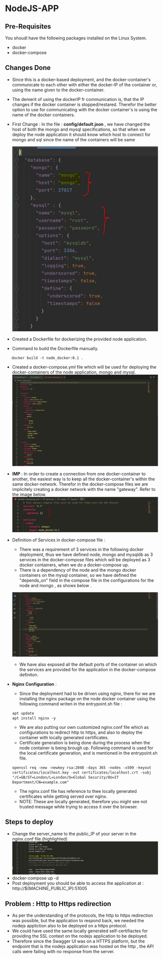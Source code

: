 # NodeJS-APP

## Pre-Requisites

You shoudl have the following packages installed on the Linux System.

* docker
* docker-compose

## Changes Done 

* Since this is a docker-based deployment, and the docker-container's communicate to each other with either the docker-IP of the container or, using the name given to the docker-container.
* The demerit of using the dockerIP fr communication is, that the IP changes if the docker container is stopped/restared. Therefor the better option to use for communicating with the docker container's is using the name of the docker containers.
* First Change : In the file : **config/default.json** , we have changed the host of both the mongo and mysql specifications, so that when we deploy the node application it should know which host to connect for mongo and sql since the name of the containers will be same

  ![Alt text](./images/config_changes.JPG?raw=true "Title")

* Created a  Dockerfile for dockerizing the provided node application.
* Command to build the Dockerfile manually.
```
   docker build -t node_docker:0.1 .
```
* Created a docker-compose.yml file which will be used for deploying the docker-containers of the node application, mongo and mysql.
  ![Alt text](./images/docker-compose.JPG?raw=true "Title")
  
* **IMP** : In order to create a connection from one docker-container to another, the easiest way is to keep all the docker-container's within the same docker-network. Therefor in the docker-compose files we are implicitely creating a docker network with the name "gateway". Refer to the image below.
  ![Alt text](./images/docker-network.JPG?raw=true "Title")
  
* Definition of Services in docker-compose file : 
  * There was a requirement of 3 services in the following docker deployment, thus we have defined node, mongo and mysqldb as 3 services in the docker-compose files which will be deployed as 3 docker containers, when we do a docker-compose up.
  * There is a dependency of the node and the mongo docker containers on the mysql container, so we have defined the "depends_on" field in the compose file in the configurations for the node and mongo , as shows below .
  
  ![Alt text](./images/dependency.JPG?raw=true "Title")

  * We have also exposed all the default ports of the container on which the services are provided for the application in the docker-compose definiton.
  
* **Nginx Configuration** : 
  * Since the deployment had to be driven using nginx, there for we are installing the nginx package on the node docker container using the following command writen in the entrypoint.sh file :
    
  ```
  apt update
  apt install nginx -y
  ```
  * We are also putting our own customized nginx.conf file which as configurations to redirect http to https, and also to deploy the container with locally generated certificates.
  * Certificate generation is being done during the process when the node container is being brough up. Following command is used for the local certificate generation, and is mentioned in the entrypoint.sh file. 
  ```
  openssl req -new -newkey rsa:2048 -days 365 -nodes -x509 -keyout certificates/localhost.key -out certificates/localhost.crt -subj "/C=GB/ST=London/L=London/O=Global Security/OU=IT Department/CN=example.com"
  ```
  * The nginx.conf file has reference to thee locally generated certificates while getting served over nginx.
  * NOTE: These are locally generated, therefore you might see not trusted message while trying to access it over the browser.
  
 
## Steps to deploy

* Change the server_name to the public_IP of your server in the nginx.conf file.(highlighted)
  ![Alt text](./images/server_name_change.JPG?raw=true "Title")
* docker-compose up -d
* Post deployment you should be able to access the application at : http://${MACHINE_PUBLIC_IP}:51005


## Problem :  Http to Https redirection 
* As per the understanding of the protocols, the http to https redirection was possible, but the application to respond back, we needed the nodejs appliction also to be deployed on a https protocol.
* We could have used the same locally generated self-certifiactes for providing the SSL context on the nodejs application to be deployed.
* Therefore since the Swagger UI was on a HTTPS platform, but the endpoint that is the nodejs application was hosted on the http , the API calls were failing with no response from the server.

  